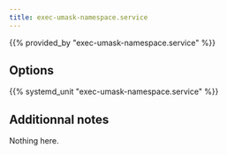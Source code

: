 ```yaml
---
title: exec-umask-namespace.service
---
```


{{% provided_by "exec-umask-namespace.service" %}}

## Options

{{% systemd_unit "exec-umask-namespace.service" %}}

## Additionnal notes

Nothing here.